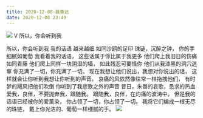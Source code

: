 ```yaml
---
title: 2020-12-08-聂鲁达
date: 2020-12-08 23:49
---
```

![](./_image/2020-12-08/6ed488ca948ec92924bf771e44ee3421.jpeg)
V 所以，你会听到我

所以，你会听到我
我的话语
越来越细
如同沙鸥的足印
珠链，沉醉之钟，
你的手细腻如葡萄
我看着我的话语，
这些话属于你比属于我更多
他们爬上我旧日的伤痛如同青藤
他们爬上同样一块阴湿的墙，
如此残忍可要怪你
他们从我漆黑的洞穴逃窜
你充满了一切，你充满了一切。
现在我想让他们说出，我想对你说出的话，
这样就会让你听到我想让你听到的声音。
哀痛的风依然像往常一样拖拽他们，
有时梦的飓风把他们吹倒
你听到了我悲歌之外的声音
昔日，朱唇的哀歌，恳求的热血
爱我，良伴，不要抛弃我，跟随我。
跟随我，良伴，在灼痛的波涛中。
但是我的话语已经被你的爱薰染，
你占领了一切，你占领了一切。
我将它们编成一根无尽的珠链，
戴上你光洁的、葡萄一样细腻的手。
![](./_image/2020-12-08/a23afea6c943d1e57e59c39571812509.jpeg)